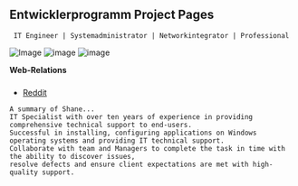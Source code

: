## Entwicklerprogramm Project Pages

```
 IT Engineer | Systemadministrator | Networkintegrator | Professional
```
![Image](https://entwicklerprogramm.com/wp-content/uploads/2022/01/Banner.png)
![image](https://user-images.githubusercontent.com/10331519/192105716-814e346c-4454-4e1a-a069-c5f8c59db399.png)
![image](https://user-images.githubusercontent.com/10331519/192105613-8cbfd86c-8d2c-4055-ae46-43ec431e8d0c.png)


**Web-Relations**
### 

- [Reddit](https://www.reddit.com/user/BananaFederal)


```about
A summary of Shane...
IT Specialist with over ten years of experience in providing comprehensive technical support to end-users. 
Successful in installing, configuring applications on Windows operating systems and providing IT technical support. 
Collaborate with team and Managers to complete the task in time with the ability to discover issues,
resolve defects and ensure client expectations are met with high-quality support.
```
